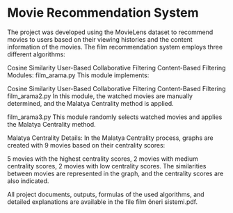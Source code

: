 # Movie Recommendation System
The project was developed using the MovieLens dataset to recommend movies to users based on their viewing histories and the content information of the movies. The film recommendation system employs three different algorithms:

Cosine Similarity
User-Based Collaborative Filtering
Content-Based Filtering
Modules:
film_arama.py
This module implements:

Cosine Similarity
User-Based Collaborative Filtering
Content-Based Filtering
film_arama2.py
In this module, the watched movies are manually determined, and the Malatya Centrality method is applied.

film_arama3.py
This module randomly selects watched movies and applies the Malatya Centrality method.

Malatya Centrality Details:
In the Malatya Centrality process, graphs are created with 9 movies based on their centrality scores:

5 movies with the highest centrality scores,
2 movies with medium centrality scores,
2 movies with low centrality scores.
The similarities between movies are represented in the graph, and the centrality scores are also indicated.

All project documents, outputs, formulas of the used algorithms, and detailed explanations are available in the file film öneri sistemi.pdf.

